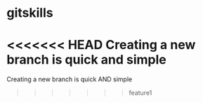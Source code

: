 # gitskills
<<<<<<< HEAD
Creating a new branch is quick and simple
=======
Creating a new branch is quick AND simple
>>>>>>> feature1
